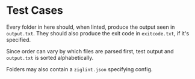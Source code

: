 # Test Cases
Every folder in here should, when linted, produce the output seen in `output.txt`.
They should also produce the exit code in `exitcode.txt`, if it's specified.

Since order can vary by which files are parsed first, test output and `output.txt` is sorted alphabetically.

Folders may also contain a `ziglint.json` specifying config.